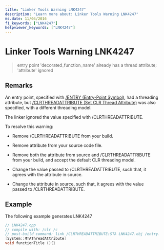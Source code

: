 ```yaml
---
title: "Linker Tools Warning LNK4247"
description: "Learn more about: Linker Tools Warning LNK4247"
ms.date: 11/04/2016
f1_keywords: ["LNK4247"]
helpviewer_keywords: ["LNK4247"]
---
```

# Linker Tools Warning LNK4247

> entry point 'decorated_function_name' already has a thread attribute; 'attribute' ignored

## Remarks

An entry point, specified with [/ENTRY (Entry-Point Symbol)](../../build/reference/entry-entry-point-symbol.md), had a threading attribute, but [/CLRTHREADATTRIBUTE (Set CLR Thread Attribute)](../../build/reference/clrthreadattribute-set-clr-thread-attribute.md) was also specified, with a different threading model.

The linker ignored the value specified with /CLRTHREADATTRIBUTE.

To resolve this warning:

- Remove /CLRTHREADATTRIBUTE from your build.

- Remove attribute from your source code file.

- Remove both the attribute from source and /CLRTHREADATTRIBUTE from your build, and accept the default CLR threading model.

- Change the value passed to /CLRTHREADATTRIBUTE, such that, it agrees with the attribute in source.

- Change the attribute in source, such that, it agrees with the value passed to /CLRTHREADATTRIBUTE.

## Example

The following example generates LNK4247

```cpp
// LNK4247.cpp
// compile with: /clr /c
// post-build command: link /CLRTHREADATTRIBUTE:STA LNK4247.obj /entry:functionTitle /SUBSYSTEM:Console
[System::MTAThreadAttribute]
void functionTitle (){}
```
